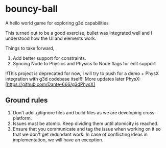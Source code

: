 # bouncy-ball
A hello world game for exploring g3d capabilities

This turned out to be a good exercise, bullet was integrated well and I understood how the UI and elements work.

Things to take forward,
1. Add better support for constraints.
2. Syncing Node to Physics and Physics to Node flags for edit support

!!This project is deprecated for now, I will try to push for a demo + PhysX integration with g3d codebase itself!!
More updates later
PhysX: [https://github.com/Dante-666/g3dPhysX]

## Ground rules
1. Don't add .gitignore files and build files as we are developing cross-platform.
2. Issues must be atomic. Keep dividing them until atomicity is reached.
3. Ensure that you communicate and tag the issue when working on it so that we don't get
redundant work. In case of conflicting ideas in implementation, we will have an exception.
